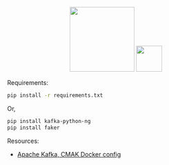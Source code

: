 <p align="center">
    <img src="https://cdn.shouts.dev/media/400/apache-kafka-logo.png" width="150"/>
    <img src="https://cdn.shouts.dev/media/410/python-logo.png" width="60"/>
</p>

Requirements:

```bash
pip install -r requirements.txt
```

Or,

```bash
pip install kafka-python-ng
pip install faker
```

Resources:

- [Apache Kafka, CMAK Docker config](https://github.com/mdobydullah/kafka-cmak-docker)
